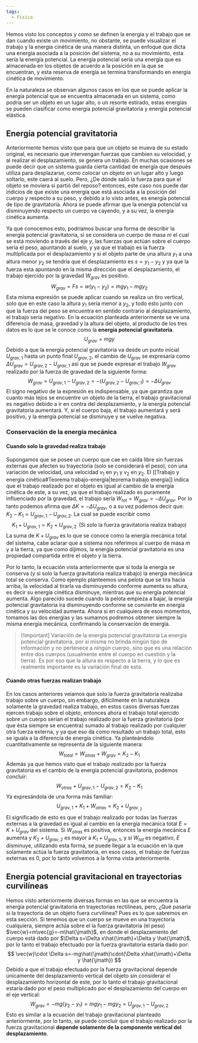 ```yaml
---
tags:
  - Física
---
```

Hemos visto los conceptos y como se definen la energía y el trabajo que se dan cuando existe un movimiento, no obstante, se puede visualizar el trabajo y la energía cinética de una manera distinta, un enfoque que dicta una energía asociada a la posición del sistema, no a su movimiento, esta sería la energía potencial.
La energía potencial sería una energía que es almacenada en los objetos de acuerdo a la posición en la que se encuentran, y esta reserva de energía se termina transformando en energía cinética de movimiento.

En la naturaleza se observan algunos casos en los que se puede aplicar la energía potencial que se encuentra almacenada en un sistema, como podría ser un objeto en un lugar alto, o un resorte estirado, estas energías se pueden clasificar como energía potencial gravitatoria y energía potencial elástica.
## Energía potencial gravitatoria

Anteriormente hemos visto que para que un objeto se mueva de su estado original, es necesario que intervengan fuerzas que cambien su velocidad, y al realizar el desplazamiento, se genera un trabajo.
En muchas ocasiones se puede decir que un sistema guarda cierta cantidad de energía que después utiliza para desplazarse, como colocar un objeto en un lugar alto y luego soltarlo, este caerá al suelo.
Pero, ¿De dónde salió la fuerza para que el objeto se moviera si partió del reposo? entonces, este caso nos puede dar indicios de que existe una energía que está asociada a la posición del cuerpo y respecto a su peso, y debido a lo visto antes, es energía potencial de tipo de gravitatoria.
Ahora se puede afirmar que la energía potencial va disminuyendo respecto un cuerpo va cayendo, y a su vez, la energía cinética aumenta.

Ya que conocemos esto, podríamos buscar una forma de describir la energía potencial gravitatoria, si se considera un cuerpo de masa $m$ el cual se esta moviendo a través del eje $y$, las fuerzas que actúan sobre el cuerpo sería el peso, apuntando al suelo, y ya que el trabajo es la fuerza multiplicada por el desplazamiento y si el objeto parte de una altura $y_{1}$ a una altura menor $y_{2}$ se tendría que el desplazamiento es $s=y_{1}-y_{2}$ y ya que la fuerza esta apuntando en la misma dirección que el desplazamiento, el trabajo ejercido por la gravedad $W_{grav}$ es positivo.
$$
W_{grav}=Fs=w(y_{1}-y_{2})=mgy_{1}-mgy_{2}
$$
Esta misma expresión se puede aplicar cuando se realiza un tiro vertical, solo que en este caso la altura $y_{1}$ sería menor a $y_{2}$, y todo esto junto con que la fuerza del peso se encuentra en sentido contrario al desplazamiento, el trabajo sería negativo.
En la ecuación planteada anteriormente se ve una diferencia de masa, gravedad y la altura del objeto, al producto de los tres datos es lo que se le conoce como la **energía potencial gravitatoria**.
$$
U_{grav}=mgy
$$
Debido a que la energía potencial gravitatoria va desde un punto inicial $U_{grav,1}$ hasta un punto final $U_{grav,2}$, el cambio de $U_{grav}$ se expresaría como $\Delta U_{grav}=U_{grav,2}-U_{grav,1}$ así que se puede expresar el trabajo $W_{grav}$ realizado por la fuerza de gravedad de la siguiente forma:
$$
W_{grav}=U_{grav,1}-U_{grav,2}=-(U_{grav,2}-U_{grav,1})=-\Delta U_{grav}
$$
El signo negativo de la expresión es indispensable, ya que garantiza que cuanto más lejos se encuentre un objeto de la tierra, el trabajo gravitacional es negativo debido a ir en contra del desplazamiento, y la energía potencial gravitatoria aumentará. Y, si el cuerpo baja, el trabajo aumentará y será positivo, y la energía potencial se disminuye y se vuelve negativa.

### Conservación de la energía mecánica

#### Cuando solo la gravedad realiza trabajo

Supongamos que se posee un cuerpo que cae en caída libre sin fuerzas externas que afecten su trayectoria (solo se considerará el peso), con una variación de velocidad, una velocidad $v_{1}$ en $y_{1}$ y $v_{2}$ en $y_{2}$. 
El [[Trabajo y energía cinética#Teorema trabajo-energía|teorema trabajo energía]] indica que el trabajo realizado por el objeto es igual al cambio de la energía cinética de este, a su vez, ya que el trabajo realizado es puramente influenciado por la gravedad, el trabajo sería $W_{tot}=W_{grav}=-\Delta U_{grav}$. Por lo tanto podemos afirma que $\Delta K=-\Delta U_{grav}$, o a su vez podemos decir que: $K_{2}-K_{1}=U_{grav,1}-U_{grav,2}$.
La cual se puede escribir como 
$$
K_{1}+U_{grav,1}=K_{2}+U_{grav,2}\,\text{   (Si solo la fuerza gravitatoria realiza trabajo)}
$$
La suma de $K+U_{grav}$ es lo que se conoce como la energía mecánica total del sistema, cabe aclarar que a sistema nos referimos al cuerpo de masa $m$ y a la tierra, ya que como dijimos, la energía potencial gravitatoria es una propiedad compartida entre el objeto y la tierra.

Por lo tanto, la ecuación vista anteriormente que si toda la energía se conserva (y si solo la fuerza gravitatoria realiza trabajo) la energía mecánica total se conserva.
Como ejemplo planteemos una pelota que se tira hacia arriba, la velocidad al tirarla va disminuyendo conforme aumenta su altura, es decir su energía cinética disminuye, mientras que su energía potencial aumenta. Algo parecido sucede cuando la pelota empieza a bajar, la energía potencial gravitatoria ira disminuyendo conforme se convierte en energía cinética y su velocidad aumenta. Ahora si en cualquiera de esos momentos, tomamos las dos energías y las sumamos podremos obtener siempre la misma energía mecánica, confirmando la conservación de energía.

> [!important] Variación de la energía potencial gravitatoria
> La energía potencial gravitatoria, por si misma no brinda ningún tipo de información y no pertenece a ningún cuerpo, sino que es una relación entre dos cuerpos (usualmente entre el cuerpo en cuestión y la tierra). Es por eso que la altura es respecto a la tierra, y lo que es realmente importante es la variación final de esta.

#### Cuando otras fuerzas realizan trabajo

En los casos anteriores veíamos que solo la fuerza gravitatoria realizaba trabajo sobre un cuerpo, sin embargo, difícilmente en la naturaleza solamente la gravedad realiza trabajo, en estos casos diversas fuerzas ejercen trabajo sobre el objeto, entonces ahora el trabajo total ejercido sobre un cuerpo serían el trabajo realizado por la fuerza gravitatoria (por que ésta siempre se encuentra) sumado al trabajo realizado por cualquier otra fuerza externa, y ya que eso da como resultado un trabajo total, esto se iguala a la diferencia de energía cinética.
Ya planteándolo cuantitativamente se representa de la siguiente manera:
$$
W_{total}=W_{otras} +W_{grav}=K_{2}-K_{1}
$$
Además ya que hemos visto que el trabajo realizado por la fuerza gravitatoria es el cambio de la energía potencial gravitatoria, podemos concluir:
$$
W_{otras}+U_{grav,1}-U_{grav,2}=K_{2}-K_{1}
$$
Ya expresándola de una forma más familiar:
$$
U_{grav,1}+K_{1}+W_{otras}=K_{2}+U_{grav_{,2}}
$$
El significado de esto es que el trabajo realizado por todas las fuerzas externas a la gravedad es igual al cambio en la energía mecánica total $E=K+U_{grav}$ del sistema. Si $W_{otras}$ es positiva, entonces la energía mecánica $E$ aumenta y $K_{2}+U_{grav,2}$ es mayor a $K_{1}+U_{grav,1}$, y si $W_{tot}$ es negativo, $E$ disminuye, utilizando esta forma, se puede llegar a la ecuación en la que solamente actúa la fuerza gravitatoria, en esos casos, el trabajo de fuerzas externas es 0, por lo tanto volvemos a la forma vista anteriormente.

## Energía potencial gravitacional en trayectorias curvilíneas

Hemos visto anteriormente diversas formas en las que se encuentra la energía potencial gravitatoria en trayectorias rectilíneas, pero, ¿Qué pasaría si la trayectoria de un objeto fuera curvilínea? Pues es lo que sabremos en esta sección. 
Si tenemos que un cuerpo se mueve en una trayectoria cualquiera, siempre actúa sobre el la fuerza gravitatoria (el peso) $\vec{w}=m\vec{g}=-m\hat{\jmath}$, en donde el desplazamiento del cuerpo está dado por $\Delta s=\Delta x\hat{\imath}+\Delta y \hat{\jmath}$, por lo tanto el trabajo efectuado por la fuerza gravitatoria estaría dado por:
$$
\vec{w}\cdot \Delta s=-mg\hat{\jmath}\cdot(\Delta x\hat{\imath}+\Delta y \hat{\jmath})
$$
Debido a que el trabajo efectuado por la fuerza gravitacional depende únicamente del desplazamiento vertical del objeto sin considerar el desplazamiento horizontal de este, por lo tanto el trabajo gravitacional estaría dado por el peso multiplicado por el desplazamiento del cuerpo en el eje vertical:
$$
W_{grav}=-mg(y_{2}-y_{1})=mgy_{1}-mgy_{2}=U_{grav,1}-U_{grav,2}
$$
Esto es similar a la ecuación del trabajo gravitacional planteado anteriormente, por lo tanto, se puede concluir que el trabajo realizado por la fuerza gravitacional **depende solamente de la componente vertical del desplazamiento**.

